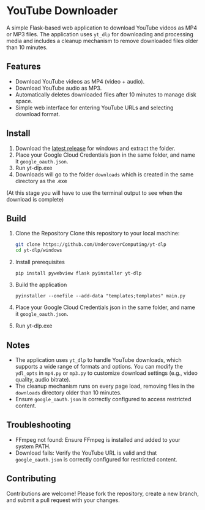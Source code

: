 # YouTube Downloader

A simple Flask-based web application to download YouTube videos as MP4 or MP3 files. The application uses `yt_dlp` for downloading and processing media and includes a cleanup mechanism to remove downloaded files older than 10 minutes.

## Features

* Download YouTube videos as MP4 (video + audio).
* Download YouTube audio as MP3.
* Automatically deletes downloaded files after 10 minutes to manage disk space.
* Simple web interface for entering YouTube URLs and selecting download format.

## Install

1. Download the [latest release](https://github.com/UndercoverComputing/yt-dlp/releases) for windows and extract the folder.
2. Place your Google Cloud Credentials json in the same folder, and name it `google_oauth.json`.
3. Run yt-dlp.exe
4. Downloads will go to the folder `downloads` which is created in the same directory as the .exe

(At this stage you will have to use the terminal output to see when the download is complete)

## Build

1. Clone the Repository
   Clone this repository to your local machine:

   ```bash
   git clone https://github.com/UndercoverComputing/yt-dlp
   cd yt-dlp/windows
   ```

2. Install prerequisites

   ```shell
   pip install pywebview flask pyinstaller yt-dlp
   ```

3. Build the application

   ```shell
   pyinstaller --onefile --add-data "templates;templates" main.py
   ```

2. Place your Google Cloud Credentials json in the same folder, and name it `google_oauth.json`.
3. Run yt-dlp.exe

## Notes

* The application uses `yt_dlp` to handle YouTube downloads, which supports a wide range of formats and options. You can modify the `ydl_opts` in `mp4.py` or `mp3.py` to customize download settings (e.g., video quality, audio bitrate).
* The cleanup mechanism runs on every page load, removing files in the `downloads` directory older than 10 minutes.
* Ensure `google_oauth.json` is correctly configured to access restricted content.

## Troubleshooting

* FFmpeg not found: Ensure FFmpeg is installed and added to your system PATH.
* Download fails: Verify the YouTube URL is valid and that `google_oauth.json` is correctly configured for restricted content.

## Contributing

Contributions are welcome! Please fork the repository, create a new branch, and submit a pull request with your changes.
